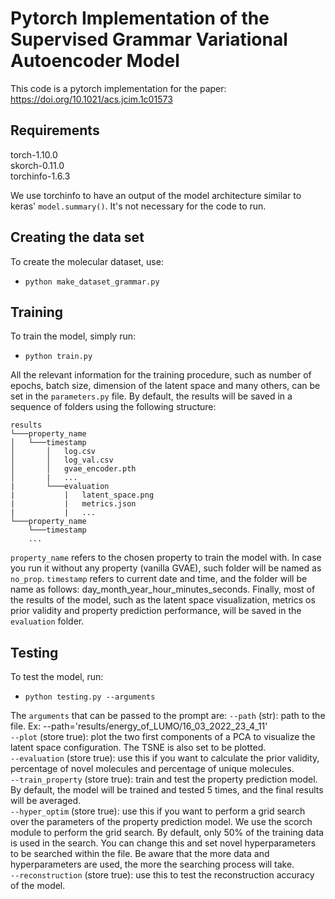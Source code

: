 # Pytorch Implementation of the Supervised Grammar Variational Autoencoder Model

This code is a pytorch implementation for the paper: https://doi.org/10.1021/acs.jcim.1c01573 


## Requirements

torch-1.10.0  
skorch-0.11.0  
torchinfo-1.6.3

We use torchinfo to have an output of the model architecture similar to keras' ```model.summary()```. It's not necessary for the code to run.

## Creating the data set

To create the molecular dataset, use:
* ```python make_dataset_grammar.py```

## Training

To train the model, simply run:
* ```python train.py```

All the relevant information for the training procedure, such as number of epochs, batch size, dimension of the latent space and many others, can be set in the ```parameters.py``` file. By default, the results will be saved in a sequence of folders using the following structure:

```
results
└───property_name
│   └───timestamp
│       │   log.csv
│       │   log_val.csv
│       │   gvae_encoder.pth
│       |   ...
|       └───evaluation
|           |   latent_space.png
|           |   metrics.json
|           |   ...
└───property_name
    └───timestamp
    ...
```
```property_name``` refers to the chosen property to train the model with. In case you run it without any property (vanilla GVAE), such folder will be named as ```no_prop```. ```timestamp``` refers to current date and time, and the folder will be name as follows: day_month_year_hour_minutes_seconds. Finally, most of the results of the model, such as the latent space visualization, metrics os prior validity and property prediction performance, will be saved in the ```evaluation``` folder.

## Testing

To test the model, run:
* ```python testing.py --arguments```

The ```arguments``` that can be passed to the prompt are:
```--path``` (str): path to the file. Ex: --path='results/energy_of_LUMO/16_03_2022_23_4_11'  
```--plot``` (store true): plot the two first components of a PCA to visualize the latent space configuration. The TSNE is also set to be plotted.  
```--evaluation``` (store true): use this if you want to calculate the prior validity, percentage of novel molecules and percentage of unique molecules.  
```--train_property``` (store true): train and test the property prediction model. By default, the model will be trained and tested 5 times, and the final results will be averaged.  
```--hyper_optim``` (store true): use this if you want to perform a grid search over the parameters of the property prediction model. We use the scorch module to perform the grid search. By default, only 50% of the training data is used in the search. You can change this and set novel hyperparameters to be searched within the file. Be aware that the more data and hyperparameters are used, the more the searching process will take.  
```--reconstruction``` (store true): use this to test the reconstruction accuracy of the model.
